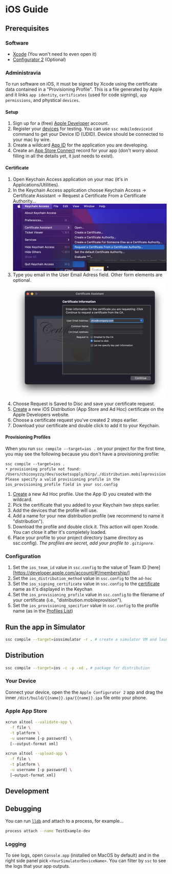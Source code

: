 # iOS Guide

## Prerequisites

### Software

- [Xcode](https://developer.apple.com/xcode/resources/) (You won't need to even open it)
- [Configurator 2](https://apps.apple.com/us/app/apple-configurator-2/id1037126344?mt=12) (Optional)

### Administravia

To run software on iOS, it must be signed by Xcode using the certificate data
contained in a "Provisioning Profile". This is a file generated by Apple and it
links `app identity`, `certificates` (used for code signing), `app permissions`,
and phystical `devices`.

#### Setup

1. Sign up for a (free) [Apple Developer](https://developer.apple.com/) account.
2. Register your [devices][apple-dev-devices-add] for testing. You can use `ssc mobiledeviceid` command
to get your Device ID (UDID). Device should be connected to your mac by wire.
3. Create a wildcard [App ID][apple-dev-appid] for the application you are developing.
4. Create an [App Store Connect][app-store-connect] record for your app (don't worry about
filling in all the details yet, it just needs to exist).

#### Certificate

1. Open Keychain Access application on your mac (it's in Applications/Utilities).
1. In the Keychain Access application choose Keychain Access -> Certificate Assistant -> Request a Certificate From a Certificate Authority...
![](../images/screenshots/prov-prof-1.png)
1. Type you email in the User Email Adress field. Other form elements are optional.
![](../images/screenshots/prov-prof-2.png)
1. Choose Request is Saved to Disc and save your certificate request.
1. [Create][apple-dev-certificates-add] a new iOS Distribution (App Store and Ad Hoc) certificate on the Apple Developers website.
1. Choose a certificate request you've created 2 steps earlier.
1. Download your certificate and double click to add it to your Keychain.

#### Provisioning Profiles

When you run `ssc compile --target=ios .` on your project for the first time, you may see the
following because you don't have a provisioning profile:

```
ssc compile --target=ios .
• provisioning profile not found: /Users/chicoxyzzy/dev/socketsupply/birp/./distribution.mobileprovision. Please specify a valid provisioning profile in the ios_provisioning_profile field in your ssc.config
```

1. [Create][apple-dev-profiles-add] a new Ad Hoc profile. Use the App ID you created with the wildcard.
1. Pick the certificate that you added to your Keychain two steps earlier.
1. Add the devices that the profile will use.
1. Add a name for your new distribution profile (we recommend to name it "distribution").
1. Download the profile and double click it. This action will open Xcode. You can close it after it's completely loaded.
1. Place your profile to your project directory (same directory as ssc.config). *The profiles are secret, add your profile to `.gitignore`*.

### Configuration

1. Set the `ios_team_id` value in `ssc.config` to the value of Team ID [here][https://developer.apple.com/account/#!/membership/]
1. Set the `ios_distribution_method` value in `ssc.config` to the `ad-hoc`
1. Set the `ios_signing_certificate` value in `ssc.config` to the [certificate](#certificate) name as it's displayed in the Keychan
1. Set the `ios_provisioning_profile` value in `ssc.config` to the filename of your certificate (i.e., "distribution.mobileprovision").
1. Set the `ios_provisioning_specifier` value in `ssc.config` to the profile name (as in the [Profiles List][apple-dev-profiles-list])

## Run the app in Simulator

```bash
ssc compile --target=iossimulator -r . # create a simulator VM and launch the app in it
```

## Distribution

```bash
ssc compile --target=ios -c -p -xd . # package for distribution
```

### Your Device

Connect your device, open the the `Apple Configurator 2` app and drag
the inner `/dist/build/{{name}}.ipa/{{name}}.ipa` file onto your phone.


### Apple App Store

```bash
xcrun altool --validate-app \
  -f file \
  -t platform \
  -u username [-p password] \
  [--output-format xml]
```

```bash
xcrun altool --upload-app \
  -f file \
  -t platform \
  -u username [-p password] \
  [—output-format xml]
```

## Development

## Debugging

You can run [`lldb`][lldb] and attach to a process, for example...

```bash
process attach --name TestExample-dev
```

### Logging

To see logs, open `Console.app` (installed on MacOS by default) and in the
right side panel pick `<YourSimulatorDeviceName>`. You can filter by `ssc`
to see the logs that your app outputs.

[apple-dev-devices-add]:https://developer.apple.com/account/resources/devices/add
[apple-dev-appid]:https://developer.apple.com/account/resources/identifiers
[app-store-connect]:https://appstoreconnect.apple.com/apps
[apple-dev-profiles-add]:https://developer.apple.com/account/resources/profiles/add
[apple-dev-certificates-add]:https://developer.apple.com/account/resources/certificates/add
[apple-dev-profiles-list]:https://developer.apple.com/account/resources/profiles/list
[lldb]:https://developer.apple.com/library/archive/documentation/IDEs/Conceptual/gdb_to_lldb_transition_guide/document/lldb-terminal-workflow-tutorial.html
